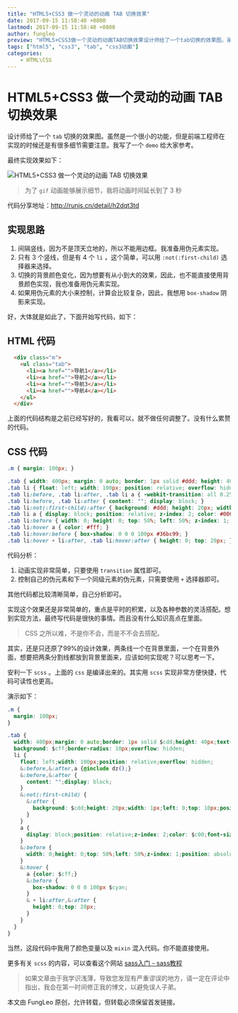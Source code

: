 ```yaml
---
title: "HTML5+CSS3 做一个灵动的动画 TAB 切换效果"
date: 2017-09-15 11:58:40 +0800
lastmod: 2017-09-15 11:58:40 +0800
author: fungleo
preview: "HTML5+CSS3做一个灵动的动画TAB切换效果设计师给了一个tab切换的效果图。虽然是一个很小的功能，但是前端工程师在实现的时候还是有很多细节需要注意。我写了一个demo给大家参考。最终实现效果如下：为了gif动画能够展示细节，我将动画时间延长到了3秒代码分享地址：http://runjs.cn/detail/h2dqt3td实现思路间隔竖线，因为不是顶天立地的"
tags: ["html5", "css3", "tab", "css3动画"]
categories:
    - HTML\CSS
---
```


# HTML5+CSS3 做一个灵动的动画 TAB 切换效果

设计师给了一个 `tab` 切换的效果图。虽然是一个很小的功能，但是前端工程师在实现的时候还是有很多细节需要注意。我写了一个 `demo` 给大家参考。

最终实现效果如下：

![HTML5+CSS3 做一个灵动的动画 TAB 切换效果](http://img.blog.csdn.net/20170915112931445?watermark/2/text/aHR0cDovL2Jsb2cuY3Nkbi5uZXQvRnVuZ0xlbw==/font/5a6L5L2T/fontsize/400/fill/I0JBQkFCMA==/dissolve/70/gravity/SouthEast) 

> 为了 `gif` 动画能够展示细节，我将动画时间延长到了 3 秒

代码分享地址：http://runjs.cn/detail/h2dqt3td

## 实现思路

1. 间隔竖线，因为不是顶天立地的，所以不能用边框。我准备用伪元素实现。
2. 只有 3 个竖线，但是有 4 个 `li` ，这个简单，可以用 `:not(:first-child)` 选择器来选择。
3. 切换的背景颜色变化，因为想要有从小到大的效果，因此，也不能直接使用背景颜色实现，我也准备用伪元素实现。
4. 如果用伪元素的大小来控制，计算会比较复杂，因此，我想用 `box-shadow` 阴影来实现。

好，大体就是如此了，下面开始写代码，如下：

## HTML 代码

```html
  <div class="m">
    <ul class="tab">
      <li><a href="">导航1</a></li>
      <li><a href="">导航2</a></li>
      <li><a href="">导航3</a></li>
      <li><a href="">导航4</a></li>
    </ul>
  </div>
```

上面的代码结构是之前已经写好的，我看可以，就不做任何调整了。没有什么累赘的代码。

## CSS 代码

```css
.m { margin: 100px; }

.tab { width: 400px; margin: 0 auto; border: 1px solid #ddd; height: 40px; text-align: center; line-height: 40px; background: #fff; border-radius: 10px; overflow: hidden; }
.tab li { float: left; width: 100px; position: relative; overflow: hidden; }
.tab li:before, .tab li:after, .tab li a { -webkit-transition: all 0.25s ease-in-out; transition: all 0.25s ease-in-out; }
.tab li:before, .tab li:after { content: ""; display: block; }
.tab li:not(:first-child):after { background: #ddd; height: 20px; width: 1px; left: 0; top: 10px; position: absolute; }
.tab li a { display: block; position: relative; z-index: 2; color: #000; font-size: 14px; }
.tab li:before { width: 0; height: 0; top: 50%; left: 50%; z-index: 1; position: absolute; }
.tab li:hover a { color: #fff; }
.tab li:hover:before { box-shadow: 0 0 0 100px #36bc99; }
.tab li:hover + li:after, .tab li:hover:after { height: 0; top: 20px; }
```

代码分析：

1. 动画实现非常简单，只要使用 `transition` 属性即可。
2. 控制自己的伪元素和下一个同级元素的伪元素，只需要使用 `+` 选择器即可。

其他代码都比较清晰简单，自己分析即可。

实现这个效果还是非常简单的，重点是平时的积累，以及各种参数的灵活搭配。想到实现方法，最终写代码是很快的事情。而且没有什么知识高点在里面。

> CSS 之所以难，不是你不会，而是不不会去搭配。

其实，还是只还原了99%的设计效果，两条线一个在背景里面，一个在背景外面，想要把两条分割线都放到背景里面来，应该如何实现呢？可以思考一下。

安利一下 `scss` 。上面的 `css` 是编译出来的。其实用 `scss` 实现非常方便快捷，代码可读性也更高。

演示如下：

```css
.m {
  margin: 100px;
}

.tab {
  width: 400px;margin: 0 auto;border: 1px solid $cdd;height: 40px;text-align: center;line-height: 40px;
  background: $cff;border-radius: 10px;overflow: hidden;
  li {
    float: left;width: 100px;position: relative;overflow: hidden;
    &:before,&:after,a {@include dz();}
    &:before,&:after {
      content: "";display: block;
    }
    &:not(:first-child) {
      &:after {
        background: $cdd;height: 20px;width: 1px;left: 0;top: 10px;position: absolute;
      }
    }
    a {
      display: block;position: relative;z-index: 2;color: $c00;font-size: 14px;
    }
    &:before {
      width: 0;height: 0;top: 50%;left: 50%;z-index: 1;position: absolute;
    }
    &:hover {
      a {color: $cff;}
      &:before {
        box-shadow: 0 0 0 100px $cyan;
      }
      & + li:after,&:after {
        height: 0;top: 20px;
      }
    }
  }
}
```
当然，这段代码中我用了颜色变量以及 `mixin` 混入代码。你不能直接使用。

更多有关 `scss` 的内容，可以查看这个网站 [sass入门 - sass教程](http://www.w3cplus.com/sassguide/)

> 如果文章由于我学识浅薄，导致您发现有严重谬误的地方，请一定在评论中指出，我会在第一时间修正我的博文，以避免误人子弟。

本文由 FungLeo 原创，允许转载，但转载必须保留首发链接。


